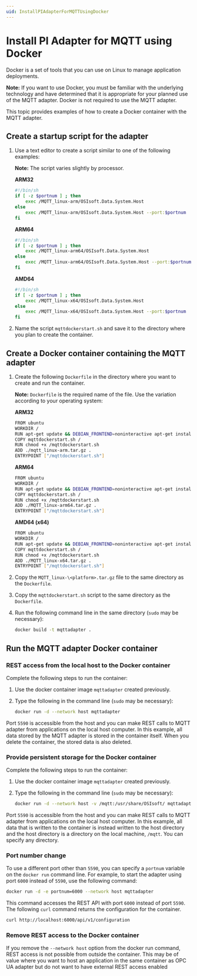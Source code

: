 ```yaml
---
uid: InstallPIAdapterForMQTTUsingDocker
---
```


# Install PI Adapter for MQTT using Docker

Docker is a set of tools that you can use on Linux to manage application deployments.

**Note:** If you want to use Docker, you must be familiar with the underlying technology and have determined that it is appropriate for your planned use of the MQTT adapter. Docker is not required to use  the MQTT adapter.

This topic provides examples of how to create a Docker container with the MQTT adapter.

## Create a startup script for the adapter

1. Use a text editor to create a script similar to one of the following examples:

	**Note:** The script varies slightly by processor.

	**ARM32**

	```bash
	#!/bin/sh
	if [ -z $portnum ] ; then
		exec /MQTT_linux-arm/OSIsoft.Data.System.Host
	else
		exec /MQTT_linux-arm/OSIsoft.Data.System.Host --port:$portnum
	fi
	```

	**ARM64**

	```bash
	#!/bin/sh
	if [ -z $portnum ] ; then
		exec /MQTT_linux-arm64/OSIsoft.Data.System.Host
	else
		exec /MQTT_linux-arm64/OSIsoft.Data.System.Host --port:$portnum
	fi
	```

	**AMD64**
			
	```bash
	#!/bin/sh
	if [ -z $portnum ] ; then
		exec /MQTT_linux-x64/OSIsoft.Data.System.Host
	else
		exec /MQTT_linux-x64/OSIsoft.Data.System.Host --port:$portnum
	fi
	```
	
2. Name the script `mqttdockerstart.sh` and save it to the directory where you plan to create the container.

## Create a Docker container containing the MQTT adapter

1. Create the following `Dockerfile` in the directory where you want to create and run the container.

	**Note:** `Dockerfile` is the required name of the file. Use the variation according to your operating system:

	**ARM32**

	```bash
	FROM ubuntu
	WORKDIR /
	RUN apt-get update && DEBIAN_FRONTEND=noninteractive apt-get install -y ca-certificates libicu60 libssl1.1 curl
	COPY mqttdockerstart.sh /
	RUN chmod +x /mqttdockerstart.sh
	ADD ./mqtt_linux-arm.tar.gz .
	ENTRYPOINT ["/mqttdockerstart.sh"]
	```
	**ARM64**

	```bash
	FROM ubuntu
	WORKDIR /
	RUN apt-get update && DEBIAN_FRONTEND=noninteractive apt-get install -y ca-certificates libicu66 libssl1.1 curl
	COPY mqttdockerstart.sh /
	RUN chmod +x /mqttdockerstart.sh
	ADD ./MQTT_linux-arm64.tar.gz .
	ENTRYPOINT ["/mqttdockerstart.sh"]
	```

	**AMD64 (x64)**

	```bash
	FROM ubuntu
	WORKDIR /
	RUN apt-get update && DEBIAN_FRONTEND=noninteractive apt-get install -y ca-certificates libicu66 libssl1.1 curl
	COPY mqttdockerstart.sh /
	RUN chmod +x /mqttdockerstart.sh
	ADD ./MQTT_linux-x64.tar.gz .
	ENTRYPOINT ["/mqttdockerstart.sh"]
	```

2. Copy the `MQTT_linux-\<platform>.tar.gz` file to the same directory as the `Dockerfile`.

3. Copy the `mqttdockerstart.sh` script to the same directory as the `Dockerfile`.

4. Run the following command line in the same directory (`sudo` may be necessary):

	```bash
	docker build -t mqttadapter .
	```

## Run the MQTT adapter Docker container

### REST access from the local host to the Docker container

Complete the following steps to run the container:

1. Use the docker container image `mqttadapter` created previously.
2. Type the following in the command line (`sudo` may be necessary):

	```bash
	docker run -d --network host mqttadapter
	```

Port `5590` is accessible from the host and you can make REST calls to MQTT adapter from applications on the local host computer. In this example, all data stored by the MQTT adapter is stored in the container itself. When you delete the container, the stored data is also deleted.

### Provide persistent storage for the Docker container

Complete the following steps to run the container:

1. Use the docker container image `mqttadapter` created previously.
2. Type the following in the command line (`sudo` may be necessary):

	```bash
	docker run -d --network host -v /mqtt:/usr/share/OSIsoft/ mqttadapter
	```

Port `5590` is accessible from the host and you can make REST calls to MQTT adapter from applications on the local host computer. In this example, all data that is written to the container is instead written to the host directory and the host directory is a directory on the local machine, `/mqtt`. You can specify any directory.

### Port number change

To use a different port other than `5590`, you can specify a `portnum` variable on the `docker run` command line. For example, to start the adapter using port `6000` instead of `5590`, use the following command:

```bash
docker run -d -e portnum=6000 --network host mqttadapter
```

This command accesses the REST API with port `6000` instead of port `5590`. The following `curl` command returns the configuration for the container.

```bash
curl http://localhost:6000/api/v1/configuration
```

### Remove REST access to the Docker container

If you remove the `--network host` option from the docker run command, REST access is not possible from outside the container. This may be of value where you want to host an application in the same container as OPC UA adapter but do not want to have external REST access enabled
